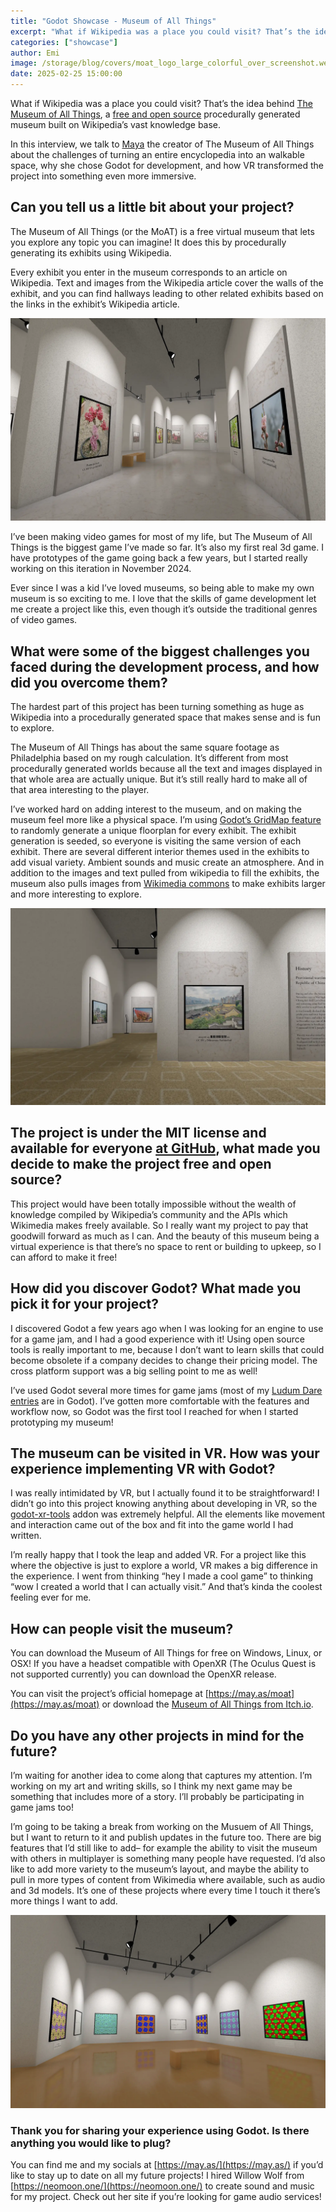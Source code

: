 ```yaml
---
title: "Godot Showcase - Museum of All Things"
excerpt: "What if Wikipedia was a place you could visit? That’s the idea behind The Museum of All Things, a free and open source procedurally generated museum built on Wikipedia’s vast knowledge base."
categories: ["showcase"]
author: Emi
image: /storage/blog/covers/moat_logo_large_colorful_over_screenshot.webp
date: 2025-02-25 15:00:00
---
```


What if Wikipedia was a place you could visit? That’s the idea behind [The Museum of All Things](https://may.as/moat), a [free and open source](https://github.com/m4ym4y/museum-of-all-things) procedurally generated museum built on Wikipedia’s vast knowledge base.

In this interview, we talk to [Maya](https://may.as) the creator of The Museum of All Things about the challenges of turning an entire encyclopedia into an walkable space, why she chose Godot for development, and how VR transformed the project into something even more immersive.


## Can you tell us a little bit about your project?
The Museum of All Things (or the MoAT) is a free virtual museum that lets you explore any topic you can imagine! It does this by procedurally generating its exhibits using Wikipedia.

Every exhibit you enter in the museum corresponds to an article on Wikipedia. Text and images from the Wikipedia article cover the walls of the exhibit, and you can find hallways leading to other related exhibits based on the links in the exhibit’s Wikipedia article.

![A screenshot of the museum (article: Peach)](/storage/blog/moat/peach.webp)

I’ve been making video games for most of my life, but The Museum of All Things is the biggest game I’ve made so far. It’s also my first real 3d game. I have prototypes of the game going back a few years, but I started really working on this iteration in November 2024.

Ever since I was a kid I’ve loved museums, so being able to make my own museum is so exciting to me. I love that the skills of game development let me create a project like this, even though it’s outside the traditional genres of video games.

## What were some of the biggest challenges you faced during the development process, and how did you overcome them?
The hardest part of this project has been turning something as huge as Wikipedia into a procedurally generated space that makes sense and is fun to explore.

The Museum of All Things has about the same square footage as Philadelphia based on my rough calculation. It’s different from most procedurally generated worlds because all the text and images displayed in that whole area are actually unique. But it’s still really hard to make all of that area interesting to the player.

I’ve worked hard on adding interest to the museum, and on making the museum feel more like a physical space. I’m using [Godot’s GridMap feature](https://docs.godotengine.org/en/stable/tutorials/3d/using_gridmaps.html) to randomly generate a unique floorplan for every exhibit. The exhibit generation is seeded, so everyone is visiting the same version of each exhibit. There are several different interior themes used in the exhibits to add visual variety. Ambient sounds and music create an atmosphere. And in addition to the images and text pulled from wikipedia to fill the exhibits, the museum also pulls images from [Wikimedia commons](https://commons.wikimedia.org/wiki/Main_Page) to make exhibits larger and 
more interesting to explore.

![A screenshot of the museum (article: Chongqing)](/storage/blog/moat/chongqing.webp)


## The project is under the MIT license and available for everyone [at GitHub](https://github.com/m4ym4y/museum-of-all-things), what made you decide to make the project free and open source?
This project would have been totally impossible without the wealth of knowledge compiled by Wikipedia’s community and the APIs which Wikimedia makes freely available. So I really want my project to pay that goodwill forward as much as I can. And the beauty of this museum being a virtual experience is that there’s no space to rent or building to upkeep, so I can afford to make it free!

## How did you discover Godot? What made you pick it for your project?
I discovered Godot a few years ago when I was looking for an engine to use for a game jam, and I had a good experience with it! Using open source tools is really important to me, because I don’t want to learn skills that could become obsolete if a company decides to change their pricing model. The cross platform support was a big selling point to me as well!

I’ve used Godot several more times for game jams (most of my [Ludum Dare entries](https://ldjam.com/users/maymay/games) are in Godot). I’ve gotten more comfortable with the features and workflow now, so Godot was the first tool I reached for when I started prototyping my museum!

## The museum can be visited in VR. How was your experience implementing VR with Godot?
I was really intimidated by VR, but I actually found it to be straightforward! I didn’t go into this project knowing anything about developing in VR, so the [godot-xr-tools](https://github.com/GodotVR/godot-xr-tools) addon was extremely helpful. All the elements like movement and interaction came out of the box and fit into the game world I had written.

I’m really happy that I took the leap and added VR. For a project like this where the objective is just to explore a world, VR makes a big difference in the experience. I went from thinking “hey I made a cool game” to thinking “wow I created a world that I can actually visit.” And that’s kinda the coolest feeling ever for me.

## How can people visit the museum?
You can download the Museum of All Things for free on Windows, Linux, or OSX! If you have a headset compatible with OpenXR (The Oculus Quest is not supported currently) you can download the OpenXR release.

You can visit the project’s official homepage at [https://may.as/moat](https://may.as/moat) or download the [Museum of All Things from Itch.io](https://mayeclair.itch.io/museum-of-all-things).

## Do you have any other projects in mind for the future?
I’m waiting for another idea to come along that captures my attention. I’m working on my art and writing skills, so I think my next game may be something that includes more of a story. I’ll probably be participating in game jams too!

I’m going to be taking a break from working on the Musuem of All Things, but I want to return to it and publish updates in the future too. There are big features that I’d still like to add– for example the ability to visit the museum with others in multiplayer is something many people have requested. I’d also like to add more variety to the museum’s layout, and maybe the ability to pull in more types of content from Wikimedia where available, such as audio and 3d models. It’s one of these projects where every time I touch it there’s more things I want to add.

![A screenshot of the museum (article: Geometry)](/storage/blog/moat/geometry.webp)


### Thank you for sharing your experience using Godot. Is there anything you would like to plug?

You can find me and my socials at [https://may.as/](https://may.as/) if you’d like to stay up to date on all my future projects! I hired Willow Wolf from [https://neomoon.one/](https://neomoon.one/) to create sound and music for my project. Check out her site if you’re looking for game audio services!

